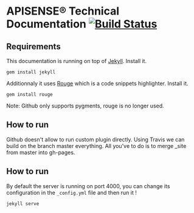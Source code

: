 APISENSE® Technical Documentation [![Build Status](https://travis-ci.org/APISENSE/docs.svg?branch=master)](https://travis-ci.org/APISENSE/docs)
=======================

Requirements
------------

This documentation is running on top of [Jekyll](http://jekyllrb.com/). Install it.

	gem install jekyll

Additionnaly it uses [Rouge](https://github.com/jneen/rouge) which is a code snippets highlighter. Install it.

	gem install rouge

Note: Github only supports pygments, rouge is no longer used.

How to run
----------

Github doesn't allow to run custom plugin directly. Using Travis we can build on the branch master everything. All you've to do is to merge _site from master into gh-pages.

How to run
----------

By default the server is running on port 4000, you can change its configuration in the `_config.yml` file and then run it !

	jekyll serve
